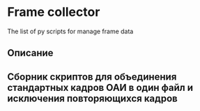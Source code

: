 # Frame collector

The list of py scripts for manage frame data

## Описание

## Сборник скриптов для объединения стандартных кадров ОАИ в один файл и исключения повторяющихся кадров

